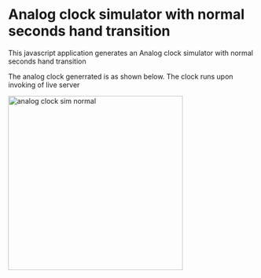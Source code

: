 # Analog clock simulator with normal seconds hand transition 

This javascript application generates an Analog clock simulator with normal seconds hand transition

The analog clock generrated is as shown below. The clock runs upon invoking of live server

<img width="355" alt="analog clock sim normal" src="https://github.com/blockchainamm/blockchainamm/assets/82846751/7077ac53-3081-48fb-9f86-bac3c57c0499">


